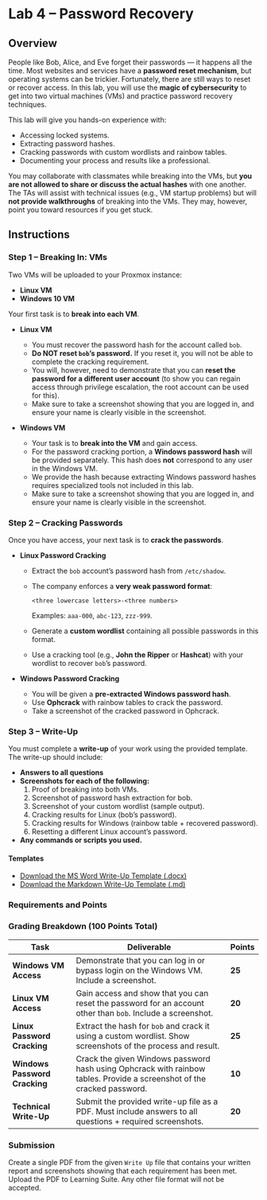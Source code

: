 # Lab 4 – Password Recovery

## Overview

People like Bob, Alice, and Eve forget their passwords — it happens all the time. Most websites and services have a **password reset mechanism**, but operating systems can be trickier. Fortunately, there are still ways to reset or recover access. In this lab, you will use the **magic of cybersecurity** to get into two virtual machines (VMs) and practice password recovery techniques.

This lab will give you hands-on experience with:

* Accessing locked systems.
* Extracting password hashes.
* Cracking passwords with custom wordlists and rainbow tables.
* Documenting your process and results like a professional.

You may collaborate with classmates while breaking into the VMs, but **you are not allowed to share or discuss the actual hashes** with one another. The TAs will assist with technical issues (e.g., VM startup problems) but will **not provide walkthroughs** of breaking into the VMs. They may, however, point you toward resources if you get stuck.

## Instructions

### Step 1 – Breaking In: VMs

Two VMs will be uploaded to your Proxmox instance:

* **Linux VM**
* **Windows 10 VM**

Your first task is to **break into each VM**.

* **Linux VM**

  * You must recover the password hash for the account called `bob`.
  * **Do NOT reset `bob`’s password.** If you reset it, you will not be able to complete the cracking requirement.
  * You will, however, need to demonstrate that you can **reset the password for a different user account** (to show you can regain access through privilege escalation, the root account can be used for this).
  * Make sure to take a screenshot showing that you are logged in, and ensure your name is clearly visible in the screenshot.

* **Windows VM**

  * Your task is to **break into the VM** and gain access.
  * For the password cracking portion, a **Windows password hash** will be provided separately. This hash does **not** correspond to any user in the Windows VM.
  * We provide the hash because extracting Windows password hashes requires specialized tools not included in this lab.
  * Make sure to take a screenshot showing that you are logged in, and ensure your name is clearly visible in the screenshot.


### Step 2 – Cracking Passwords

Once you have access, your next task is to **crack the passwords**.

* **Linux Password Cracking**

  * Extract the `bob` account’s password hash from `/etc/shadow`.
  * The company enforces a **very weak password format**:

    ```
    <three lowercase letters>-<three numbers>
    ```

    Examples: `aaa-000`, `abc-123`, `zzz-999`.
  * Generate a **custom wordlist** containing all possible passwords in this format.
  * Use a cracking tool (e.g., **John the Ripper** or **Hashcat**) with your wordlist to recover `bob`’s password.

* **Windows Password Cracking**

  * You will be given a **pre-extracted Windows password hash**.
  * Use **Ophcrack** with rainbow tables to crack the password.
  * Take a screenshot of the cracked password in Ophcrack.

### Step 3 – Write-Up

You must complete a **write-up** of your work using the provided template. The write-up should include:

- **Answers to all questions**
- **Screenshots for each of the following:**
    1. Proof of breaking into both VMs.
    1. Screenshot of password hash extraction for bob.
    1. Screenshot of your custom wordlist (sample output).
    1. Cracking results for Linux (bob’s password).
    1. Cracking results for Windows (rainbow table + recovered password).
    1. Resetting a different Linux account’s password.
- **Any commands or scripts you used.**  

#### Templates

* <a href="lab-4-writeup-template.docx" download>Download the MS Word Write-Up Template (.docx)</a>
* <a href="lab-4-writeup-template.md" download>Download the Markdown Write-Up Template (.md)</a>


### Requirements and Points

### Grading Breakdown (100 Points Total)


| **Task**                      | **Deliverable**                                                                                                         | **Points** |
| ----------------------------- | ----------------------------------------------------------------------------------------------------------------------- | ---------- |
| **Windows VM Access**         | Demonstrate that you can log in or bypass login on the Windows VM. Include a screenshot.                                | **25**     |
| **Linux VM Access**           | Gain access and show that you can reset the password for an account other than `bob`. Include a screenshot.             | **20**     |
| **Linux Password Cracking**   | Extract the hash for `bob` and crack it using a custom wordlist. Show screenshots of the process and result.            | **25**     |
| **Windows Password Cracking** | Crack the given Windows password hash using Ophcrack with rainbow tables. Provide a screenshot of the cracked password. | **10**     |
| **Technical Write-Up**        | Submit the provided write-up file as a PDF. Must include answers to all questions + required screenshots.               | **20**     |

### Submission
Create a single PDF from the given `Write Up` file that contains your written report and screenshots showing that each requirement has been met. Upload the PDF to Learning Suite. Any other file format will not be accepted.